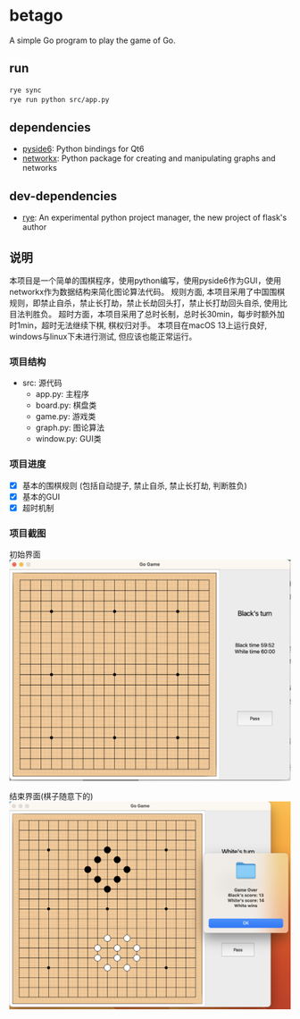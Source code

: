 # betago

A simple Go program to play the game of Go.

## run

```bash
rye sync
rye run python src/app.py
```

## dependencies

- [pyside6](https://pypi.org/project/PySide6/): Python bindings for Qt6
- [networkx](https://pypi.org/project/networkx/): Python package for creating and manipulating graphs and networks

## dev-dependencies

- [rye](https://github.com/mitsuhiko/rye): An experimental python project manager, the new project of flask's author

## 说明

本项目是一个简单的围棋程序，使用python编写，使用pyside6作为GUI，使用networkx作为数据结构来简化图论算法代码。
规则方面, 本项目采用了中国围棋规则，即禁止自杀，禁止长打劫，禁止长劫回头打，禁止长打劫回头自杀, 使用比目法判胜负。
超时方面，本项目采用了总时长制，总时长30min，每步时额外加时1min，超时无法继续下棋, 棋权归对手。
本项目在macOS 13上运行良好, windows与linux下未进行测试, 但应该也能正常运行。

### 项目结构

- src: 源代码
  - app.py: 主程序
  - board.py: 棋盘类
  - game.py: 游戏类
  - graph.py: 图论算法
  - window.py: GUI类

### 项目进度

- [x] 基本的围棋规则 (包括自动提子, 禁止自杀, 禁止长打劫, 判断胜负)
- [x] 基本的GUI
- [x] 超时机制

### 项目截图

初始界面
![20230630161714](https://raw.githubusercontent.com/silver-ymz/image/master/20230630161714.png)

结束界面(棋子随意下的)
![20230630161857](https://raw.githubusercontent.com/silver-ymz/image/master/20230630161857.png)